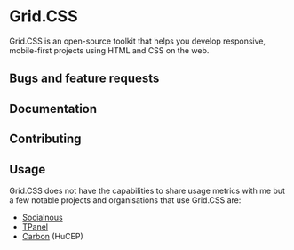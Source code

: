 # Grid.CSS

Grid.CSS is an open-source toolkit that helps you develop responsive, mobile-first projects using HTML and CSS on the web.

## Bugs and feature requests

## Documentation

## Contributing

## Usage
Grid.CSS does not have the capabilities to share usage metrics with me but a few notable projects and organisations that use Grid.CSS are:

- [Socialnous](https://socialnous.co)
- [TPanel](https://tomudding.nl/tpanel)
- [Carbon](https://carbon.uddi.ng) (HuCEP)
